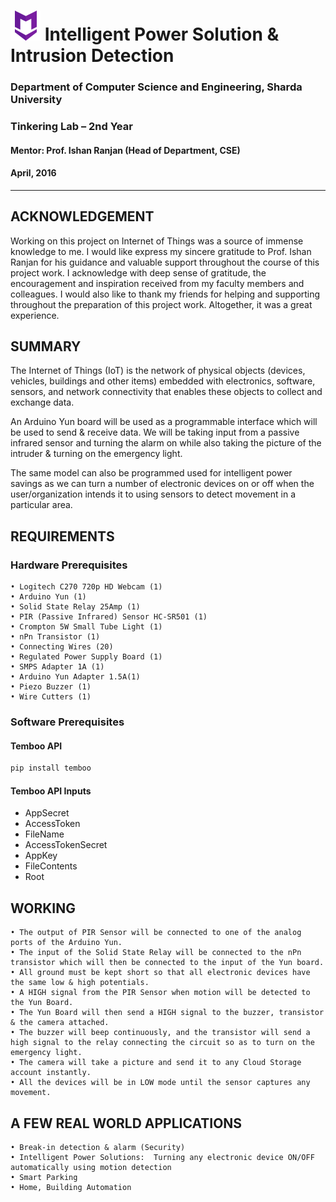 # ![alt text](https://github.com/adam-p/markdown-here/raw/master/src/common/images/icon48.png) Intelligent	Power	Solution &	Intrusion	Detection
### Department	of	Computer	Science	and	Engineering, Sharda University
### Tinkering	Lab	– 2nd	Year
#### 	Mentor:	Prof.	Ishan	Ranjan (Head of Department, CSE)
#### April,	2016


---
## ACKNOWLEDGEMENT
Working on this project on Internet of Things was a source of immense knowledge to me. I would like express my sincere gratitude to Prof. Ishan Ranjan for his guidance and valuable support throughout the course of this project work. I acknowledge with deep sense of gratitude, the encouragement and inspiration received from my faculty members and colleagues. I would also like to thank my friends for helping and supporting throughout the preparation of this project work. Altogether, it was a great experience.

## SUMMARY

The Internet of Things (IoT) is the network of physical objects (devices, vehicles, buildings and other items) embedded with electronics, software, sensors, and network connectivity that enables these objects to collect and exchange data.

An Arduino Yun board will be used as a programmable interface which will be used to send & receive data. We will be taking input from a passive infrared sensor and turning the alarm on while also taking the picture of the intruder & turning on the emergency light.

The same model can also be programmed used for intelligent power savings as we can turn a number of electronic devices on or off when the user/organization intends it to using sensors to detect movement in a particular area.

## REQUIREMENTS
### Hardware Prerequisites
    • Logitech C270 720p HD Webcam (1)
    • Arduino Yun (1)
    • Solid State Relay 25Amp (1)
    • PIR (Passive Infrared) Sensor HC-SR501 (1) 
    • Crompton 5W Small Tube Light (1)
    • nPn Transistor (1)
    • Connecting Wires (20)
    • Regulated Power Supply Board (1) 
    • SMPS Adapter 1A (1)
    • Arduino Yun Adapter 1.5A(1)
    • Piezo Buzzer (1)
    • Wire Cutters (1)

### Software Prerequisites
#### Temboo API
```sh
pip install temboo
```
#### Temboo API Inputs
* AppSecret
* AccessToken
* FileName
* AccessTokenSecret
* AppKey
* FileContents
* Root

    
## WORKING
    • The output of PIR Sensor will be connected to one of the analog ports of the Arduino Yun.
    • The input of the Solid State Relay will be connected to the nPn transistor which will then be connected to the input of the Yun board.
    • All ground must be kept short so that all electronic devices have the same low & high potentials.
    • A HIGH signal from the PIR Sensor when motion will be detected to the Yun Board.
    • The Yun Board will then send a HIGH signal to the buzzer, transistor & the camera attached.
    • The buzzer will beep continuously, and the transistor will send a high signal to the relay connecting the circuit so as to turn on the emergency light.
    • The camera will take a picture and send it to any Cloud Storage account instantly.
    • All the devices will be in LOW mode until the sensor captures any movement. 


    
## A FEW REAL WORLD APPLICATIONS

    • Break-in detection & alarm (Security)
    • Intelligent Power Solutions:  Turning any electronic device ON/OFF automatically using motion detection
    • Smart Parking
    • Home, Building Automation


